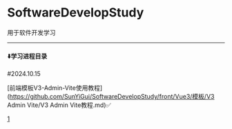 # SoftwareDevelopStudy
用于软件开发学习

------

#### ⬇️学习进程目录

#2024.10.15

[前端模板V3-Admin-Vite使用教程](https://github.com/SunYiGui/SoftwareDevelopStudy/front/Vue3/模板/V3 Admin Vite/V3 Admin Vite教程.md)✅

[1](https://github.com/SunYiGui/SoftwareDevelopStudy/edit/main/README.md)
